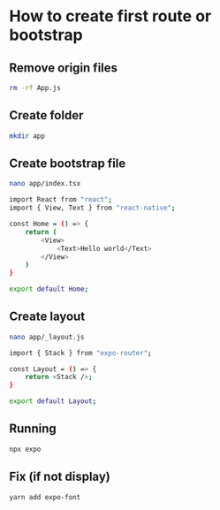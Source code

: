 # How to create first route or bootstrap

## Remove origin files

```bash
rm -rf App.js
```

## Create folder

```bash
mkdir app
```

## Create bootstrap file

```bash
nano app/index.tsx
```

```bash
import React from "react";
import { View, Text } from "react-native";

const Home = () => {
    return (
        <View>
            <Text>Hello world</Text>
        </View>
    )
}

export default Home;
```

## Create layout

```bash
nano app/_layout.js
```

```bash
import { Stack } from "expo-router";

const Layout = () => {
    return <Stack />;
}

export default Layout;
```

## Running

```bash
npx expo
```

## Fix (if not display)

```bash
yarn add expo-font
```